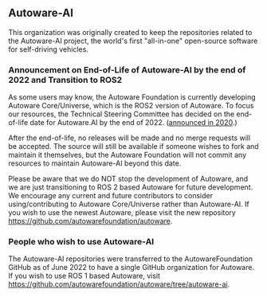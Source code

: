 ## Autoware-AI

This organization was originally created to keep the repositories related to the Autoware-AI project, the world's first "all-in-one" open-source software for self-driving vehicles.

### Announcement on End-of-Life of Autoware-AI by the end of 2022  and Transition to ROS2
As some users may know, the Autoware Foundation is currently developing Autoware Core/Universe, which is the ROS2 version of Autoware. To focus our resources, the Technical Steering Committee has decided on the end-of-life date for Autoware.AI by the end of 2022. ([announced in 2020](https://discourse.ros.org/t/end-of-life-dates-for-autoware-ai/13750).)

After the end-of-life, no releases will be made and no merge requests will be accepted. The source will still be available if someone wishes to fork and maintain it themselves, but the Autoware Foundation will not commit any resources to maintain Autoware-AI beyond this date.

Please be aware that we do NOT stop the development of Autoware, and we are just transitioning to ROS 2 based Autoware for future development. We encourage any current and future contributors to consider using/contributing to Autoware Core/Universe rather than Autoware-AI.
If you wish to use the newest Autoware, please visit the new repository https://github.com/autowarefoundation/autoware.

### People who wish to use Autoware-AI
The Autoware-AI repositories were transferred to the AutowareFoundation GitHub as of June 2022 to have a single GitHub organization for Autoware.
If you wish to use ROS 1 based Autoware, visit https://github.com/autowarefoundation/autoware/tree/autoware-ai.

<!--

**Here are some ideas to get you started:**

🙋‍♀️ A short introduction - what is your organization all about?
🌈 Contribution guidelines - how can the community get involved?
👩‍💻 Useful resources - where can the community find your docs? Is there anything else the community should know?
🍿 Fun facts - what does your team eat for breakfast?
🧙 Remember, you can do mighty things with the power of [Markdown](https://docs.github.com/github/writing-on-github/getting-started-with-writing-and-formatting-on-github/basic-writing-and-formatting-syntax)
-->
